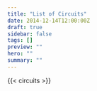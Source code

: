 ```yaml
---
title: "List of Circuits"
date: 2014-12-14T12:00:00Z
draft: true
sidebar: false
tags: []
preview: ""
hero: ""
summary: ""
---
```


{{< circuits >}}